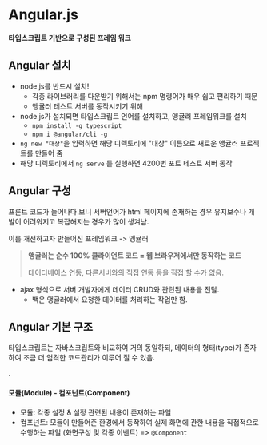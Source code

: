 # Angular.js

**타입스크립트 기반으로 구성된 프레임 워크**



## Angular 설치

- node.js를 반드시 설치!
  - 각종 라이브러리를 다운받기 위해서는 npm 명령어가 매우 쉽고 편리하기 때문
  - 앵귤러 테스트 서버를 동작시키기 위해
- node.js가 설치되면 타입스크립트 언어를 설치하고, 앵귤러 프레임워크를 설치
  - `npm install -g typescript`
  - `npm i @angular/cli -g`
- `ng new "대상"`을 입력하면 해당 디렉토리에 "대상" 이름으로 새로운 앵귤러 프로젝트를 만들어 줌
- 해당 디렉토리에서 `ng serve` 를 실행하면 4200번 포트 테스트 서버 동작



## Angular 구성

프론트 코드가 늘어나다 보니 서버언어가 html 페이지에 존재하는 경우 유지보수나 개발이 어려워지고 복잡해지는 경우가 많이 생겨남.

이를 개선하고자 만들어진 프레임워크 -> 앵귤러

> **앵귤러는 순수 100% 클라이언트 코드 = 웹 브라우저에서만 동작하는 코드**
>
> 데이터베이스 연동, 다른서버와의 직접 연동 등을 직접 할 수가 없음.

- ajax 형식으로 서버 개발자에게 데이터  CRUD와 관련된 내용을 전달.
  - 백은 앵귤러에서 요청한 데이터를 처리하는 작업만 함.



## Angular 기본 구조

타입스크립트는 자바스크립트와 비교하여 거의 동일하되, 데이터의 형태(type)가 존자하여 조금 더 엄격한 코드관리가 이루어 질 수 있음.

.

#### 모듈(Module) - 컴포넌트(Component)

- 모듈: 각종 설정 & 설정 관련된 내용이 존재하는 파일 
- 컴포넌트: 모듈이 만들어준 환경에서 동작하여 실제 화면에 관한 내용을 직접적으로 수행하는 파일 (화면구성 및 각종 이벤트) => `@Component`













